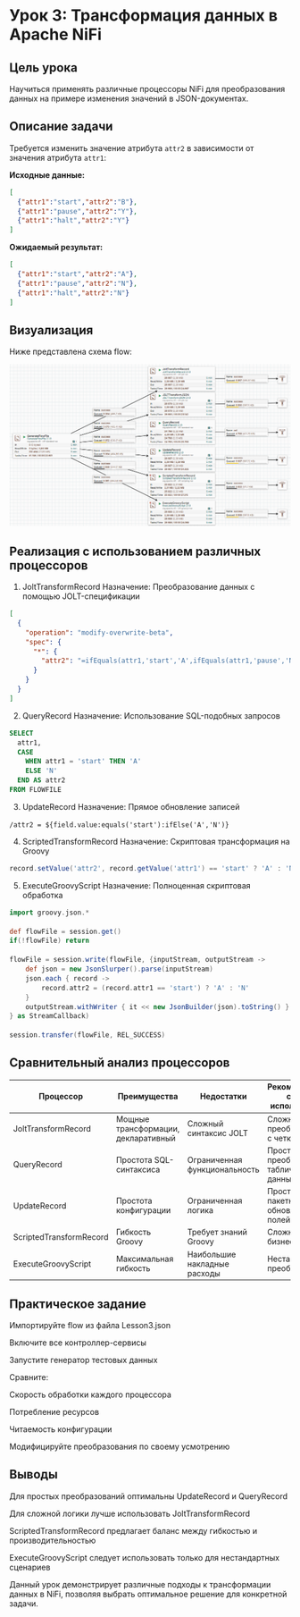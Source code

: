 # Урок 3: Трансформация данных в Apache NiFi

## Цель урока
Научиться применять различные процессоры NiFi для преобразования данных на примере изменения значений в JSON-документах.

## Описание задачи
Требуется изменить значение атрибута `attr2` в зависимости от значения атрибута `attr1`:

**Исходные данные:**
```json
[
  {"attr1":"start","attr2":"B"},
  {"attr1":"pause","attr2":"Y"},
  {"attr1":"halt","attr2":"Y"}
]
```
**Ожидаемый результат:**
```json
[
  {"attr1":"start","attr2":"A"},
  {"attr1":"pause","attr2":"N"},
  {"attr1":"halt","attr2":"N"}
]
```

## Визуализация
Ниже представлена схема flow:

![NiFi Flow](pipeline.png)

## Реализация с использованием различных процессоров
1. JoltTransformRecord
Назначение: Преобразование данных с помощью JOLT-спецификации

```json
[
  {
    "operation": "modify-overwrite-beta",
    "spec": {
      "*": {
        "attr2": "=ifEquals(attr1,'start','A',ifEquals(attr1,'pause','N','N'))"
      }
    }
  }
]
```

2. QueryRecord
Назначение: Использование SQL-подобных запросов

```sql
SELECT 
  attr1,
  CASE 
    WHEN attr1 = 'start' THEN 'A'
    ELSE 'N'
  END AS attr2
FROM FLOWFILE
```

3. UpdateRecord
Назначение: Прямое обновление записей

```/attr2 = ${field.value:equals('start'):ifElse('A','N')}```

4. ScriptedTransformRecord
Назначение: Скриптовая трансформация на Groovy

```groovy
record.setValue('attr2', record.getValue('attr1') == 'start' ? 'A' : 'N')
```

5. ExecuteGroovyScript
Назначение: Полноценная скриптовая обработка

```groovy
import groovy.json.*

def flowFile = session.get()
if(!flowFile) return

flowFile = session.write(flowFile, {inputStream, outputStream ->
    def json = new JsonSlurper().parse(inputStream)
    json.each { record ->
        record.attr2 = (record.attr1 == 'start') ? 'A' : 'N'
    }
    outputStream.withWriter { it << new JsonBuilder(json).toString() }
} as StreamCallback)

session.transfer(flowFile, REL_SUCCESS)
```
## Сравнительный анализ процессоров
| Процессор               | Преимущества                          | Недостатки                     | Рекомендуемый случай использования      |
|-------------------------|---------------------------------------|--------------------------------|-----------------------------------------|
| JoltTransformRecord     | Мощные трансформации, декларативный   | Сложный синтаксис JOLT         | Сложные преобразования с четкой логикой |
| QueryRecord             | Простота SQL-синтаксиса               | Ограниченная функциональность  | Простые преобразования табличных данных |
| UpdateRecord            | Простота конфигурации                 | Ограниченная логика            | Простые пакетные обновления полей       |
| ScriptedTransformRecord | Гибкость Groovy                       | Требует знаний Groovy          | Сложная бизнес-логика                   |
| ExecuteGroovyScript     | Максимальная гибкость                 | Наибольшие накладные расходы   | Нестандартные преобразования            |

## Практическое задание
Импортируйте flow из файла Lesson3.json

Включите все контроллер-сервисы

Запустите генератор тестовых данных

Сравните:

Скорость обработки каждого процессора

Потребление ресурсов

Читаемость конфигурации

Модифицируйте преобразования по своему усмотрению

## Выводы
Для простых преобразований оптимальны UpdateRecord и QueryRecord

Для сложной логики лучше использовать JoltTransformRecord

ScriptedTransformRecord предлагает баланс между гибкостью и производительностью

ExecuteGroovyScript следует использовать только для нестандартных сценариев

Данный урок демонстрирует различные подходы к трансформации данных в NiFi, позволяя выбрать оптимальное решение для конкретной задачи.

